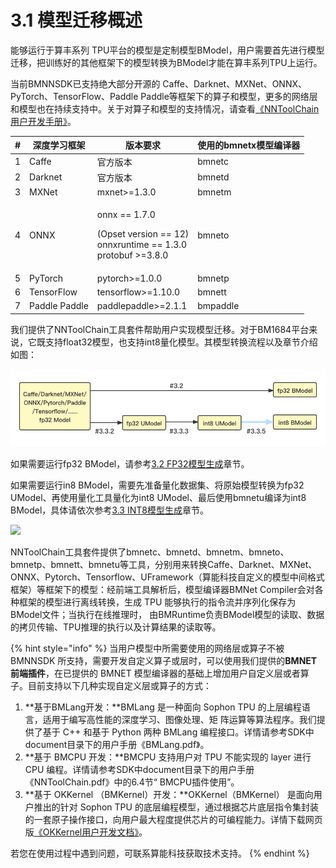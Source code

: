 # 3.1 模型迁移概述

​能够运行于算丰系列 TPU平台的模型是定制模型BModel，用户需要首先进行模型迁移，把训练好的其他框架下的模型转换为BModel才能在算丰系列TPU上运行。

当前BMNNSDK已支持绝大部分开源的 Caffe、Darknet、MXNet、ONNX、PyTorch、TensorFlow、Paddle Paddle等框架下的算子和模型，更多的网络层和模型也在持续支持中。关于对算子和模型的支持情况，请查看[《NNToolChain用户开发手册》](https://doc.sophgo.com/docs/2.7.0/docs\_latest\_release/nntc/html/index.html)。

| # | 深度学习框架        | 版本要求                                                                                         | 使用的bmnetx模型编译器 |
| - | ------------- | -------------------------------------------------------------------------------------------- | -------------- |
| 1 | Caffe         | 官方版本                                                                                         | bmnetc         |
| 2 | Darknet       | 官方版本                                                                                         | bmnetd         |
| 3 | MXNet         | mxnet>=1.3.0                                                                                 | bmnetm         |
| 4 | ONNX          | <p>onnx == 1.7.0</p><p>(Opset version == 12)<br>onnxruntime == 1.3.0<br>protobuf >=3.8.0</p> | bmneto         |
| 5 | PyTorch       | pytorch>=1.0.0                                                                               | bmnetp         |
| 6 | TensorFlow    | tensorflow>=1.10.0                                                                           | bmnett         |
| 7 | Paddle Paddle | paddlepaddle>=2.1.1                                                                          | bmpaddle       |

我们提供了NNToolChain工具套件帮助用户实现模型迁移。对于BM1684平台来说，它既支持float32模型，也支持int8量化模型。其模型转换流程以及章节介绍如图：

![模型转换流程及对应章节介绍图](<../.gitbook/assets/模型转换 (1).png>)

如果需要运行fp32 BModel，请参考[3.2 FP32模型生成](fp32-bmodel/)章节。

如果需要运行in8 BModel，需要先准备量化数据集、将原始模型转换为fp32 UModel、再使用量化工具量化为int8 UModel、最后使用bmnetu编译为int8 BModel，具体请依次参考[3.3 INT8模型生成](int8-bmodel/)章节。[\
](https://1684.gitbook.io/bmnnsdk2-1684-2-0-1/on-windows10)

![](https://blobscdn.gitbook.com/v0/b/gitbook-28427.appspot.com/o/assets%2F-LufSofvg6JXrqEew0Gt%2F-Lufo9im7-linXRqaRCB%2F-Lufofcitdz9oW4NJaZ0%2F3.png?alt=media\&token=f2a5b343-3ac4-4d54-8d91-f4a37e10f5ae)

NNToolChain工具套件提供了bmnetc、bmnetd、bmnetm、bmneto、bmnetp、bmnett、bmnetu等工具，分别用来转换Caffe、Darknet、MXNet、ONNX、Pytorch、Tensorflow、UFramework（算能科技自定义的模型中间格式框架）等框架下的模型：经前端工具解析后，模型编译器BMNet Compiler会对各种框架的模型进行离线转换，生成 TPU 能够执行的指令流并序列化保存为BModel文件；当执行在线推理时， 由BMRuntime负责BModel模型的读取、数据的拷贝传输、TPU推理的执行以及计算结果的读取等。

{% hint style="info" %}
当用户模型中所需要使用的网络层或算子不被 BMNNSDK 所支持，需要开发自定义算子或层时，可以使用我们提供的**BMNET 前端插件**，在已提供的 BMNET 模型编译器的基础上增加用户自定义层或者算子。目前支持以下几种实现自定义层或算子的方式：

1. **基于BMLang开发：**BMLang 是一种面向 Sophon TPU 的上层编程语言，适用于编写高性能的深度学习、图像处理、矩 阵运算等算法程序。我们提供了基于 C++ 和基于 Python 两种 BMLang 编程接口。详情请参考SDK中document目录下的用户手册《BMLang.pdf》。
2. **基于 BMCPU 开发：**BMCPU 支持用户对 TPU 不能实现的 layer 进行 CPU 编程。详情请参考SDK中document目录下的用户手册《NNToolChain.pdf》中的6.4节“ BMCPU插件使用”。
3. **基于 OKKernel （BMKernel）开发：**OKKernel（BMKernel） 是面向用户推出的针对 Sophon TPU 的底层编程模型，通过根据芯片底层指令集封装的一套原子操作接口，向用户最大程度提供芯片的可编程能力。详情下载网页版[《OKKernel用户开发文档》](https://doc.sophgo.com/docs/2.7.0/docs\_latest\_release/okkernel/html/index.html)。

若您在使用过程中遇到问题，可联系算能科技获取技术支持。
{% endhint %}
